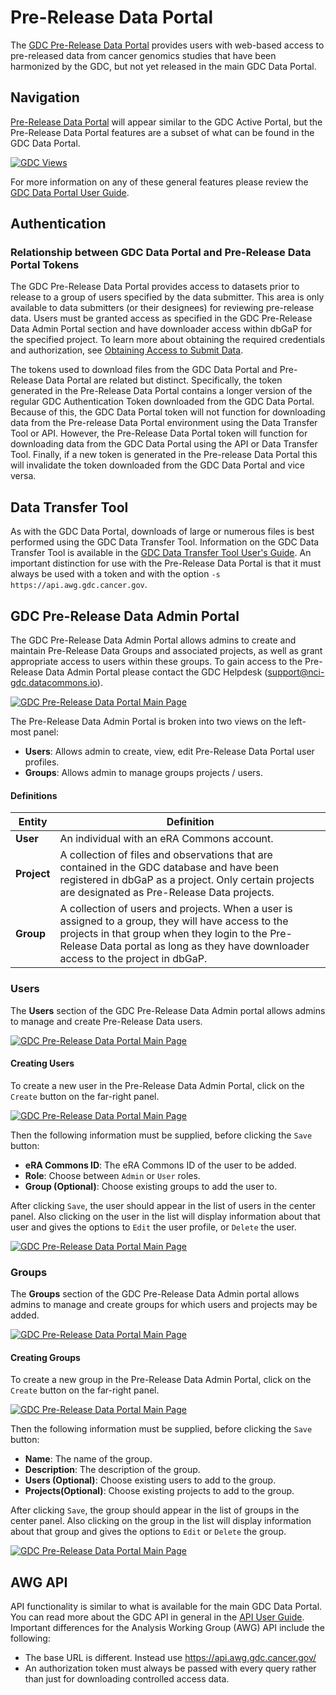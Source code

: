 # Pre-Release Data Portal

The [GDC Pre-Release Data Portal](https://portal.awg.gdc.cancer.gov/) provides users with web-based access to pre-released data from cancer genomics studies that have been harmonized by the GDC, but not yet released in the main GDC Data Portal.

## Navigation

[Pre-Release Data Portal](https://portal.awg.gdc.cancer.gov/) will appear similar to the GDC Active Portal, but the Pre-Release Data Portal features are a subset of what can be found in the GDC Data Portal.

[![GDC Views](../images/AWG_Portal.png)](../images/AWG_Portal.png "Click to see the full image.")

For more information on any of these general features please review the [GDC Data Portal User Guide](/Data_Portal/Users_Guide/Getting_Started/#navigation).

## Authentication

### Relationship between GDC Data Portal and Pre-Release Data Portal Tokens

The GDC Pre-Release Data Portal provides access to datasets prior to release to a group of users specified by the data submitter. This area is only available to data submitters (or their designees) for reviewing pre-release data. Users must be granted access as specified in the GDC Pre-Release Data Admin Portal section and have downloader access within dbGaP for the specified project. To learn more about obtaining the required credentials and authorization, see [Obtaining Access to Submit Data](https://gdc.cancer.gov/submit-data/obtaining-access-submit-data).

The tokens used to download files from the GDC Data Portal and Pre-Release Data Portal are related but distinct. Specifically, the token generated in the Pre-Release Data Portal contains a longer version of the regular GDC Authentication Token downloaded from the GDC Data Portal. Because of this, the GDC Data Portal token will not function for downloading data from the Pre-release Data Portal environment using the Data Transfer Tool or API. However, the Pre-Release Data Portal token will function for downloading data from the GDC Data Portal using the API or Data Transfer Tool. Finally, if a new token is generated in the Pre-release Data Portal this will invalidate the token downloaded from the GDC Data Portal and vice versa.

## Data Transfer Tool

As with the GDC Data Portal, downloads of large or numerous files is best performed using the GDC Data Transfer Tool. Information on the GDC Data Transfer Tool is available in the [GDC Data Transfer Tool User's Guide](https://docs.gdc.cancer.gov/Data_Transfer_Tool/Users_Guide/Getting_Started/). An important distinction for use with the Pre-Release Data Portal is that it must always be used with a token and with the option `-s https://api.awg.gdc.cancer.gov`.

## GDC Pre-Release Data Admin Portal

The GDC Pre-Release Data Admin Portal allows admins to create and maintain Pre-Release Data Groups and associated projects, as well as grant appropriate access to users within these groups. To gain access to the Pre-Release Data Admin Portal please contact the GDC Helpdesk (support@nci-gdc.datacommons.io).

[![GDC Pre-Release Data Portal Main Page](../images/AWG_Admin.png)](../images/AWG_Admin.png "Click to see the full image.")

The Pre-Release Data Admin Portal is broken into two views on the left-most panel:

- **Users**: Allows admin to create, view, edit Pre-Release Data Portal user profiles.
- **Groups**: Allows admin to manage groups projects / users.

#### Definitions

| Entity      | Definition                                                                                                                                                                                                                                 |
| ----------- | ------------------------------------------------------------------------------------------------------------------------------------------------------------------------------------------------------------------------------------------ |
| **User**    | An individual with an eRA Commons account.                                                                                                                                                                                                 |
| **Project** | A collection of files and observations that are contained in the GDC database and have been registered in dbGaP as a project. Only certain projects are designated as Pre-Release Data projects.                                           |
| **Group**   | A collection of users and projects. When a user is assigned to a group, they will have access to the projects in that group when they login to the Pre-Release Data portal as long as they have downloader access to the project in dbGaP. |

### Users

The **Users** section of the GDC Pre-Release Data Admin portal allows admins to manage and create Pre-Release Data users.

[![GDC Pre-Release Data Portal Main Page](../images/AWG_Admin.png)](../images/AWG_Admin.png "Click to see the full image.")

#### Creating Users

To create a new user in the Pre-Release Data Admin Portal, click on the `Create` button on the far-right panel.

[![GDC Pre-Release Data Portal Main Page](../images/AWG_Admin_Create_User.png)](../images/AWG_Admin_Create_User.png "Click to see the full image.")

Then the following information must be supplied, before clicking the `Save` button:

- **eRA Commons ID**: The eRA Commons ID of the user to be added.
- **Role**: Choose between `Admin` or `User` roles.
- **Group (Optional)**: Choose existing groups to add the user to.

After clicking `Save`, the user should appear in the list of users in the center panel. Also clicking on the user in the list will display information about that user and gives the options to `Edit` the user profile, or `Delete` the user.

[![GDC Pre-Release Data Portal Main Page](../images/AWG_Admin_New_User.png)](../images/AWG_Admin_New_User.png "Click to see the full image.")

### Groups

The **Groups** section of the GDC Pre-Release Data Admin portal allows admins to manage and create groups for which users and projects may be added.

[![GDC Pre-Release Data Portal Main Page](../images/AWG_Admin_Group.png)](../images/AWG_Admin_Group.png "Click to see the full image.")

#### Creating Groups

To create a new group in the Pre-Release Data Admin Portal, click on the `Create` button on the far-right panel.

[![GDC Pre-Release Data Portal Main Page](../images/AWG_Admin_Groups_Add.png)](../images/AWG_Admin_Groups_Add.png "Click to see the full image.")

Then the following information must be supplied, before clicking the `Save` button:

- **Name**: The name of the group.
- **Description**: The description of the group.
- **Users (Optional)**: Choose existing users to add to the group.
- **Projects(Optional)**: Choose existing projects to add to the group.

After clicking `Save`, the group should appear in the list of groups in the center panel. Also clicking on the group in the list will display information about that group and gives the options to `Edit` or `Delete` the group.

[![GDC Pre-Release Data Portal Main Page](../images/AWG_Admin_New_Group.png)](../images/AWG_Admin_New_Group.png "Click to see the full image.")

## AWG API

API functionality is similar to what is available for the main GDC Data Portal. You can read more about the GDC API in general in the [API User Guide](/API/Users_Guide/Getting_Started/). Important differences for the Analysis Working Group (AWG) API include the following:

- The base URL is different. Instead use https://api.awg.gdc.cancer.gov/
- An authorization token must always be passed with every query rather than just for downloading controlled access data.
